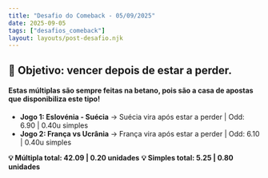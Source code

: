 ```yaml
---
title: "Desafio do Comeback - 05/09/2025"
date: 2025-09-05
tags: ["desafios_comeback"]
layout: layouts/post-desafio.njk
---
```


## 🎯 Objetivo: vencer depois de estar a perder.  

#### Estas múltiplas são sempre feitas na betano, pois são a casa de apostas que disponibiliza este tipo!

- **Jogo 1: Eslovénia - Suécia** → Suécia vira após estar a perder | Odd: 6.90 | 0.40u simples  
- **Jogo 2: França vs Ucrânia** → França vira após estar a perder | Odd: 6.10 | 0.40u simples

**💡 Múltipla total: 42.09 | 0.20 unidades**
**💡 Simples total: 5.25 | 0.80 unidades**
